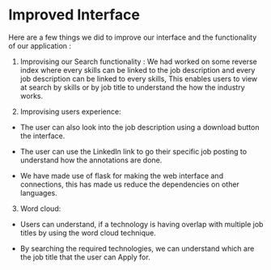 # Improved Interface


Here are a few things we did to improve our interface and the functionality of our application :

1) Improvising our Search functionality : We had worked on some reverse index where every skills can be linked to the job description and every job description can be linked to every skills, This enables users to view at search by skills or by job title to understand the how the industry works.

2) Improvising users experience:

- The user can also look into the job description using a download button the interface.

- The user can use the LinkedIn link to go their specific job posting to understand how the annotations are done.

- We have made use of flask for making the web interface and connections, this has made us reduce the dependencies on other languages.

3) Word cloud:

- Users can understand, if a technology is having overlap with multiple job titles by using the word cloud technique.

- By searching the required technologies, we can understand which are the job title that the user can Apply for.
